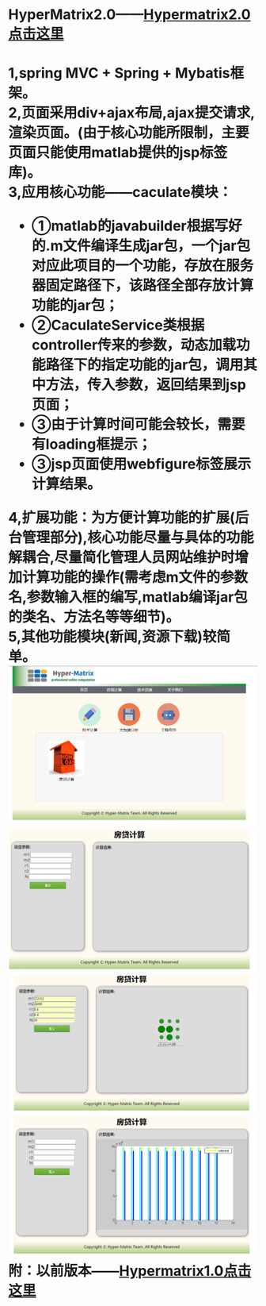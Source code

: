 ﻿HyperMatrix2.0——[Hypermatrix2.0点击这里](http://182.254.246.212:8085)
=================================================================
1,spring MVC + Spring + Mybatis框架。<br/>
2,页面采用div+ajax布局,ajax提交请求,渲染页面。(由于核心功能所限制，主要页面只能使用matlab提供的jsp标签库)。<br/>
3,应用核心功能——caculate模块：<br/>
	<ul><li>①matlab的javabuilder根据写好的.m文件编译生成jar包，一个jar包对应此项目的一个功能，存放在服务器固定路径下，该路径全部存放计算功能的jar包；</li>
	<li>②CaculateService类根据controller传来的参数，动态加载功能路径下的指定功能的jar包，调用其中方法，传入参数，返回结果到jsp页面；</li>
	<li>③由于计算时间可能会较长，需要有loading框提示；</li>
	<li>③jsp页面使用webfigure标签展示计算结果。</li></ul>
4,扩展功能：为方便计算功能的扩展(后台管理部分),核心功能尽量与具体的功能解耦合,尽量简化管理人员网站维护时增加计算功能的操作(需考虑m文件的参数名,参数输入框的编写,matlab编译jar包的类名、方法名等等细节)。<br/>
5,其他功能模块(新闻,资源下载)较简单。<br/>
![image](https://github.com/anian1011/HyperMatrix/blob/master/md_pic/1.png)![image](https://github.com/anian1011/HyperMatrix/blob/master/md_pic/2.png)
![image](https://github.com/anian1011/HyperMatrix/blob/master/md_pic/3.png)![image](https://github.com/anian1011/HyperMatrix/blob/master/md_pic/4.png)
附：以前版本——[Hypermatrix1.0点击这里](http://182.254.246.212)
=================================================================
